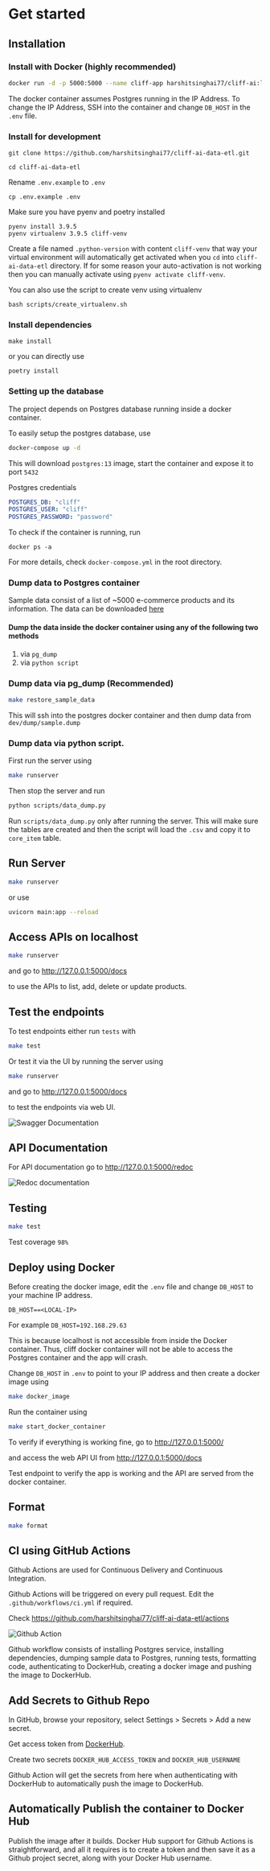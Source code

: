 # Get started

## Installation

### Install with Docker (highly recommended)

```bash
docker run -d -p 5000:5000 --name cliff-app harshitsinghai77/cliff-ai:latest
```

The docker container assumes Postgres running in the IP Address. To change the IP Address, SSH into the container and change `DB_HOST` in the `.env` file.

### Install for development

```shell
git clone https://github.com/harshitsinghai77/cliff-ai-data-etl.git

cd cliff-ai-data-etl
```

Rename `.env.example` to `.env`

```shell
cp .env.example .env
```

Make sure you have pyenv and poetry installed

```shell
pyenv install 3.9.5
pyenv virtualenv 3.9.5 cliff-venv
```

Create a file named `.python-version` with content `cliff-venv` that way your virtual environment will automatically get activated when you `cd` into `cliff-ai-data-etl` directory. If for some reason your auto-activation is not working then you can manually activate using `pyenv activate cliff-venv`.

You can also use the script to create venv using virtualenv

```
bash scripts/create_virtualenv.sh
```

### Install dependencies

```shell
make install
```

or you can directly use

```shell
poetry install
```

### Setting up the database

The project depends on Postgres database running inside a docker container.

To easily setup the postgres database, use

```bash
docker-compose up -d
```

This will download `postgres:13` image, start the container and expose it to port `5432`

Postgres credentials

```yaml
POSTGRES_DB: "cliff"
POSTGRES_USER: "cliff"
POSTGRES_PASSWORD: "password"
```

To check if the container is running, run

```shell
docker ps -a
```

For more details, check `docker-compose.yml` in the root directory.

### Dump data to Postgres container

Sample data consist of a list of ~5000 e-commerce products and its information. The data can be downloaded [here](https://drive.google.com/file/d/1m0cF742dliCvnbmE3lc-WwxfZNbaikup/view)

#### Dump the data inside the docker container using any of the following two methods

1. via `pg_dump`
2. via `python script`

### Dump data via pg_dump (Recommended)

```bash
make restore_sample_data
```

This will ssh into the postgres docker container and then dump data from `dev/dump/sample.dump`

### Dump data via python script.

First run the server using

```bash
make runserver
```

Then stop the server and run

```bash
python scripts/data_dump.py
```

Run `scripts/data_dump.py` only after running the server. This will make sure the tables are created and then the script will load the `.csv` and copy it to `core_item` table.

## Run Server

```bash
make runserver
```

or use

```bash
uvicorn main:app --reload
```

## Access APIs on localhost

```bash
make runserver
```

and go to
http://127.0.0.1:5000/docs

to use the APIs to list, add, delete or update products.

## Test the endpoints

To test endpoints either run `tests` with

```bash
make test
```

Or test it via the UI by running the server using

```bash
make runserver
```

and go to http://127.0.0.1:5000/docs

to test the endpoints via web UI.

![Swagger Documentation](https://i.ibb.co/891nKrk/cliff-ai-api-screenshot.png)

## API Documentation

For API documentation go to
http://127.0.0.1:5000/redoc

![Redoc documentation](https://i.ibb.co/zRjn3Dk/cliff-redoc-documentation.png)

## Testing

```bash
make test
```

Test coverage `98%`

## Deploy using Docker

Before creating the docker image, edit the `.env` file and change `DB_HOST` to your machine IP address.

`DB_HOST==<LOCAL-IP>`

For example `DB_HOST=192.168.29.63`

This is because localhost is not accessible from inside the Docker container. Thus, cliff docker container will not be able to access the Postgres container and the app will crash.

Change `DB_HOST` in `.env` to point to your IP address and then create a docker image using

```bash
make docker_image
```

Run the container using

```bash
make start_docker_container
```

To verify if everything is working fine, go to
http://127.0.0.1:5000/

and access the web API UI from
http://127.0.0.1:5000/docs

Test endpoint to verify the app is working and the API are served from the docker container.

## Format

```bash
make format
```

## CI using GitHub Actions

Github Actions are used for Continuous Delivery and Continuous Integration.

Github Actions will be triggered on every pull request. Edit the `.github/workflows/ci.yml` if required.

Check https://github.com/harshitsinghai77/cliff-ai-data-etl/actions

![Github Action](https://i.ibb.co/h8ssSPV/cliff-github-actions.png)

Github workflow consists of installing Postgres service, installing dependencies, dumping sample data to Postgres, running tests, formatting code, authenticating to DockerHub, creating a docker image and pushing the image to DockerHub.

## Add Secrets to Github Repo

In GitHub, browse your repository, select Settings > Secrets > Add a new secret.

Get access token from [DockerHub](https://hub.docker.com/).

Create two secrets `DOCKER_HUB_ACCESS_TOKEN` and `DOCKER_HUB_USERNAME`

Github Action will get the secrets from here when authenticating with DockerHub to automatically push the image to DockerHub.

## Automatically Publish the container to Docker Hub

Publish the image after it builds. Docker Hub support for Github Actions is straightforward, and all it requires is to create a token and then save it as a Github project secret, along with your Docker Hub username.

